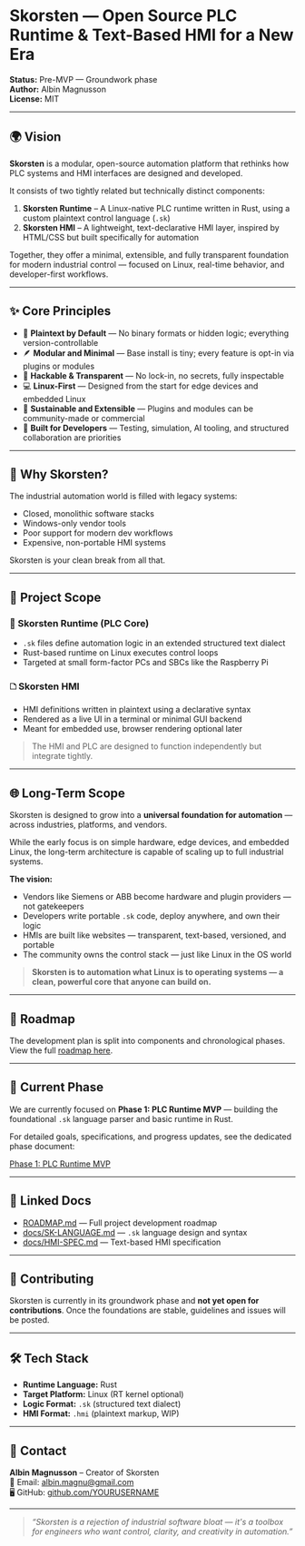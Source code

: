 # Skorsten — Open Source PLC Runtime & Text-Based HMI for a New Era

**Status:** Pre-MVP — Groundwork phase  
**Author:** Albin Magnusson  
**License:** MIT

---

## 🌍 Vision

**Skorsten** is a modular, open-source automation platform that rethinks how PLC systems and HMI interfaces are designed and developed.

It consists of two tightly related but technically distinct components:

1. **Skorsten Runtime** – A Linux-native PLC runtime written in Rust, using a custom plaintext control language (`.sk`)  
2. **Skorsten HMI** – A lightweight, text-declarative HMI layer, inspired by HTML/CSS but built specifically for automation

Together, they offer a minimal, extensible, and fully transparent foundation for modern industrial control — focused on Linux, real-time behavior, and developer-first workflows.

---

## ✨ Core Principles

* 📄 **Plaintext by Default** — No binary formats or hidden logic; everything version-controllable  
* 🪶 **Modular and Minimal** — Base install is tiny; every feature is opt-in via plugins or modules  
* 🧰 **Hackable & Transparent** — No lock-in, no secrets, fully inspectable  
* 💻 **Linux-First** — Designed from the start for edge devices and embedded Linux  
* 🌱 **Sustainable and Extensible** — Plugins and modules can be community-made or commercial  
* 🧠 **Built for Developers** — Testing, simulation, AI tooling, and structured collaboration are priorities  

---

## 🤔 Why Skorsten?

The industrial automation world is filled with legacy systems:

* Closed, monolithic software stacks  
* Windows-only vendor tools  
* Poor support for modern dev workflows  
* Expensive, non-portable HMI systems  

Skorsten is your clean break from all that.

---

## 🧱 Project Scope

### 🔧 Skorsten Runtime (PLC Core)

* `.sk` files define automation logic in an extended structured text dialect  
* Rust-based runtime on Linux executes control loops  
* Targeted at small form-factor PCs and SBCs like the Raspberry Pi  

### 🗅 Skorsten HMI

* HMI definitions written in plaintext using a declarative syntax  
* Rendered as a live UI in a terminal or minimal GUI backend  
* Meant for embedded use, browser rendering optional later  

> The HMI and PLC are designed to function independently but integrate tightly.

---

## 🌐 Long-Term Scope

Skorsten is designed to grow into a **universal foundation for automation** — across industries, platforms, and vendors.

While the early focus is on simple hardware, edge devices, and embedded Linux, the long-term architecture is capable of scaling up to full industrial systems.

**The vision:**

- Vendors like Siemens or ABB become hardware and plugin providers — not gatekeepers  
- Developers write portable `.sk` code, deploy anywhere, and own their logic  
- HMIs are built like websites — transparent, text-based, versioned, and portable  
- The community owns the control stack — just like Linux in the OS world  

> **Skorsten is to automation what Linux is to operating systems — a clean, powerful core that anyone can build on.**

---

## 🚧 Roadmap

The development plan is split into components and chronological phases. View the full [roadmap here](./ROADMAP.md).


---

## 🚧 Current Phase

We are currently focused on **Phase 1: PLC Runtime MVP** — building the foundational `.sk` language parser and basic runtime in Rust.

For detailed goals, specifications, and progress updates, see the dedicated phase document:

[Phase 1: PLC Runtime MVP](./docs/phases/PHASE-1.md)

---

## 📖 Linked Docs

* [ROADMAP.md](./ROADMAP.md) — Full project development roadmap  
* [docs/SK-LANGUAGE.md](./docs/SK-LANGUAGE.md) — `.sk` language design and syntax  
* [docs/HMI-SPEC.md](./docs/HMI-SPEC.md) — Text-based HMI specification  

---

## 🧰 Contributing

Skorsten is currently in its groundwork phase and **not yet open for contributions**. Once the foundations are stable, guidelines and issues will be posted.

---

## 🛠 Tech Stack

* **Runtime Language:** Rust  
* **Target Platform:** Linux (RT kernel optional)  
* **Logic Format:** `.sk` (structured text dialect)  
* **HMI Format:** `.hmi` (plaintext markup, WIP)  

---

## 📨 Contact

**Albin Magnusson** – Creator of Skorsten  
📧 Email: [albin.magnu@gmail.com](mailto:albin.magnu@gmail.com)  
🖥 GitHub: [github.com/YOURUSERNAME](https://github.com/YOURUSERNAME)

---

> *“Skorsten is a rejection of industrial software bloat — it's a toolbox for engineers who want control, clarity, and creativity in automation.”*
